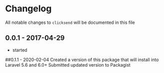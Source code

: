 # Changelog

All notable changes to `clicksend` will be documented in this file

## 0.0.1 - 2017-04-29

- started

##0.1.1 - 2020-02-04
Created a version of this package that will install into Laravel 5.6 and 6.0+
Submitted updated version to Packagist
